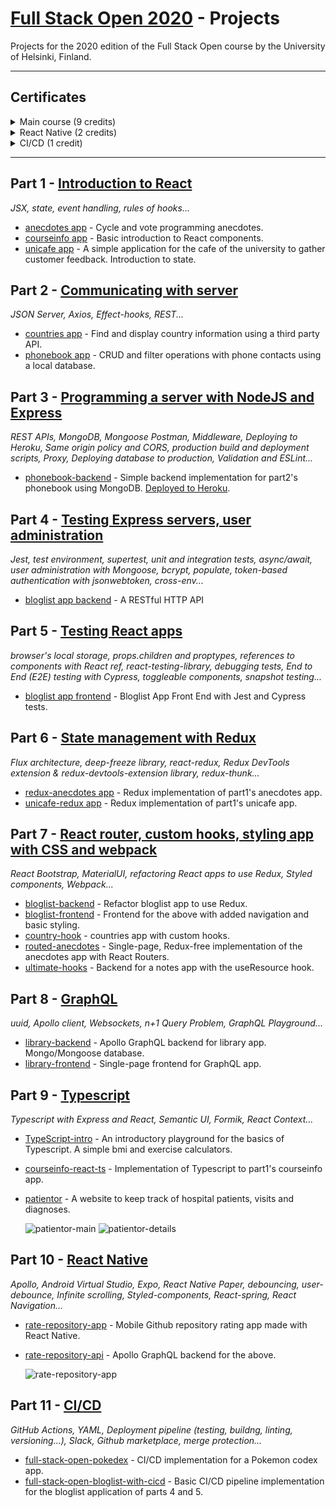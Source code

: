 # [Full Stack Open 2020](https://fullstackopen.com/en/about) - Projects

Projects for the 2020 edition of the Full Stack Open course by the University of Helsinki, Finland.

---
## Certificates
<details>
  <summary>Main course (9 credits)</summary>

  [Link](https://studies.cs.helsinki.fi/stats/api/certificate/fullstackopen/en/ca83ccadabe5b4b3148077daac48ca4a)

  ![Full Stack Certificate](zzz_md-docs/certificate-fullstack.png)
</details>
<details>
  <summary>React Native (2 credits)</summary>

  [Link](https://studies.cs.helsinki.fi/stats/api/certificate/fs-react-native-2020/en/b2546840414ca0f644c69540ade127c3)

  ![React Native Certificate](zzz_md-docs/certificate-reactnative.png)
</details>
<details>
  <summary>CI/CD (1 credit)</summary>

  [Link](https://studies.cs.helsinki.fi/stats/api/certificate/fs-cicd/en/eafe3f3182884a374ae9e880c563d909)

  ![CI/CD Native Certificate](zzz_md-docs/certificate-cicd.png)
</details>

---

## Part 1 - [Introduction to React](https://fullstackopen.com/en/part1)

_JSX, state, event handling, rules of hooks..._

- [anecdotes app](https://github.com/ndeamador/FullStackOpen2020/tree/master/part1/anecdotes) - Cycle and vote programming anecdotes.
- [courseinfo app](https://github.com/ndeamador/FullStackOpen2020/tree/master/part1/courseinfo) - Basic introduction to React components.
- [unicafe app](https://github.com/ndeamador/FullStackOpen2020/tree/master/part1/unicafe) - A simple application for the cafe of the university to gather customer feedback. Introduction to state.


## Part 2 - [Communicating with server](https://fullstackopen.com/en/part2)

_JSON Server, Axios, Effect-hooks, REST..._

- [countries app](https://github.com/ndeamador/FullStackOpen2020/tree/master/part2/countries) - Find and display country information using a third party API.
- [phonebook app](https://github.com/ndeamador/FullStackOpen2020/tree/master/part2/phonebook) - CRUD and filter operations with phone contacts using a local database.


## Part 3 - [Programming a server with NodeJS and Express](https://fullstackopen.com/en/part3)

_REST APIs, MongoDB, Mongoose Postman, Middleware, Deploying to Heroku, Same origin policy and CORS, production build and deployment scripts, Proxy, Deploying database to production, Validation and ESLint..._

- [phonebook-backend](https://github.com/ndeamador/FullStackOpen2020/tree/master/part3/phonebook-backend) - Simple backend implementation for part2's phonebook using MongoDB. [Deployed to Heroku](https://ndeamador-fso2020-phonebook.herokuapp.com/).


## Part 4 - [Testing Express servers, user administration](https://fullstackopen.com/en/part4)

_Jest, test environment, supertest, unit and integration tests, async/await, user administration with Mongoose, bcrypt, populate, token-based authentication with jsonwebtoken, cross-env..._

- [bloglist app backend](https://github.com/ndeamador/FullStackOpen2020/tree/master/part4/bloglist) - A RESTful HTTP API


## Part 5 - [Testing React apps](https://fullstackopen.com/en/part5)

_browser's local storage, props.children and proptypes, references to components with React ref, react-testing-library, debugging tests, End to End (E2E) testing with Cypress, toggleable components, snapshot testing..._

- [bloglist app frontend](https://github.com/ndeamador/FullStackOpen2020/tree/master/part5/bloglist-frontend) - Bloglist App Front End with Jest and Cypress tests.


## Part 6 - [State management with Redux](https://fullstackopen.com/en/part6)

_Flux architecture, deep-freeze library, react-redux, Redux DevTools extension & redux-devtools-extension library, redux-thunk..._

- [redux-anecdotes app](https://github.com/ndeamador/FullStackOpen2020/tree/master/part6/redux-anecdotes) - Redux implementation of part1's anecdotes app.
- [unicafe-redux app](https://github.com/ndeamador/FullStackOpen2020/tree/master/part6/unicafe-redux) - Redux implementation of part1's unicafe app.

## Part 7 - [React router, custom hooks, styling app with CSS and webpack](https://fullstackopen.com/en/part7)

_React Bootstrap, MaterialUI, refactoring React apps to use Redux, Styled components, Webpack..._

- [bloglist-backend](https://github.com/ndeamador/FullStackOpen2020/tree/master/part7/bloglist-backend) - Refactor bloglist app to use Redux.
- [bloglist-frontend](https://github.com/ndeamador/FullStackOpen2020/tree/master/part7/bloglist-frontend) - Frontend for the above with added navigation and basic styling.
- [country-hook](https://github.com/ndeamador/FullStackOpen2020/tree/master/part7/country-hook) - countries app with custom hooks.
- [routed-anecdotes](https://github.com/ndeamador/FullStackOpen2020/tree/master/part7/routed-anecdotes) - Single-page, Redux-free implementation of the anecdotes app with React Routers.
- [ultimate-hooks](https://github.com/ndeamador/FullStackOpen2020/tree/master/part7/ultimate-hooks) - Backend for a notes app with the useResource hook.


## Part 8 - [GraphQL](https://fullstackopen.com/en/part8)

_uuid, Apollo client, Websockets, n+1 Query Problem, GraphQL Playground..._

- [library-backend](https://github.com/ndeamador/FullStackOpen2020/tree/master/part8/library-backend) - Apollo GraphQL backend for library app. Mongo/Mongoose database.
- [library-frontend](https://github.com/ndeamador/FullStackOpen2020/tree/master/part8/library-frontend) - Single-page frontend for GraphQL app.

## Part 9 - [Typescript](https://fullstackopen.com/en/part9)

_Typescript with Express and React, Semantic UI, Formik, React Context..._

- [TypeScript-intro](https://github.com/ndeamador/FullStackOpen2020/tree/master/part9/TypeScript-intro) - An introductory playground for the basics of Typescript. A simple bmi and exercise calculators.
- [courseinfo-react-ts](https://github.com/ndeamador/FullStackOpen2020/tree/master/part9/courseinfo-react-ts) - Implementation of Typescript to part1's courseinfo app.
- [patientor](https://github.com/ndeamador/FullStackOpen2020/tree/master/part9/patientor) - A website to keep track of hospital patients, visits and diagnoses.

  ![patientor-main](zzz_md-docs/patientor-main.PNG)
  ![patientor-details](zzz_md-docs/patientor-details.PNG)


## Part 10 - [React Native](https://fullstackopen.com/en/part10)

_Apollo, Android Virtual Studio, Expo, React Native Paper, debouncing, user-debounce, Infinite scrolling, Styled-components, React-spring, React Navigation..._

- [rate-repository-app](https://github.com/ndeamador/FullStackOpen2020/tree/master/part10/rate-repository-app) - Mobile Github repository rating app made with React Native.
- [rate-repository-api](https://github.com/ndeamador/FullStackOpen2020/tree/master/part10/rate-repository-api) - Apollo GraphQL backend for the above.

  ![rate-repository-app](zzz_md-docs/rate-repository-app.png)



## Part 11 - [CI/CD](https://fullstackopen.com/en/part11)

_GitHub Actions, YAML, Deployment pipeline (testing, buildng, linting, versioning...), Slack, Github marketplace, merge protection..._

- [full-stack-open-pokedex](https://github.com/ndeamador/full-stack-open-pokedex) - CI/CD implementation for a Pokemon codex app.
- [full-stack-open-bloglist-with-cicd](https://github.com/ndeamador/full-stack-open-bloglist-with-cicd) - Basic CI/CD pipeline implementation for the bloglist application of parts 4 and 5.
